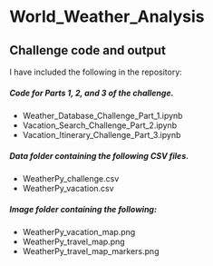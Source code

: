 # World_Weather_Analysis
## Challenge code and output
I have included the following in the repository:  
##### Code for Parts 1, 2, and 3 of the challenge.
- Weather_Database_Challenge_Part_1.ipynb  
- Vacation_Search_Challenge_Part_2.ipynb  
- Vacation_Itinerary_Challenge_Part_3.ipynb  
##### Data folder containing the following CSV files.  
- WeatherPy_challenge.csv  
- WeatherPy_vacation.csv  
##### Image folder containing the following:  
- WeatherPy_vacation_map.png  
- WeatherPy_travel_map.png  
- WeatherPy_travel_map_markers.png  
